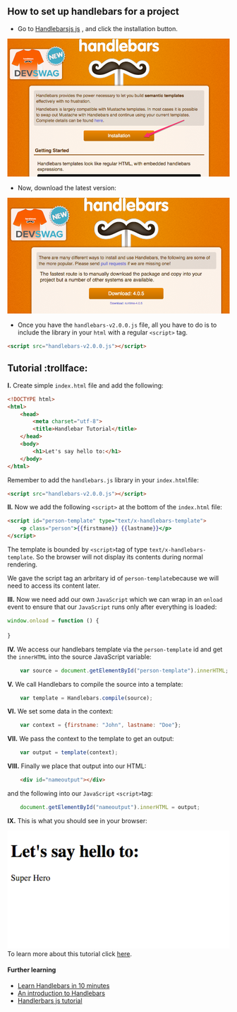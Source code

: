 ## How to set up handlebars for a project

+ Go to [Handlebarsjs js](http://handlebarsjs.com/) , and click the installation button.

![](img/screen1.png)

+ Now, download the latest version:

![](img/screen2.png)


+ Once you have the ```handlebars-v2.0.0.js``` file, all you have to do is to include the library in your ```html``` with a regular ``<script>`` tag.

```html
<script src="handlebars-v2.0.0.js"></script>
```


## Tutorial :trollface:

**I.** Create simple ```index.html``` file and add the following:

```html
<!DOCTYPE html>
<html>
    <head>
        <meta charset="utf-8">
        <title>Handlebar Tutorial</title>
    </head>
    <body>
        <h1>Let's say hello to:</h1>
    </body>
</html>
```

Remember to add the ```handlebars.js``` library in your ```index.html```file:

```html
<script src="handlebars-v2.0.0.js"></script>
```

**II.** Now we add the following ```<script>``` at the bottom of the ```index.html``` file:

```html
<script id="person-template" type="text/x-handlebars-template">
    <p class="person">{{firstmane}} {{lastname}}</p>
</script>
```


The template is bounded by ```<script>```tag of type ```text/x-handlebars-template```. So the browser will not display its contents during normal rendering.

We gave the script tag an arbritary id of ```person-template```because we will need to access its content later.

**III.** Now we need add our own ```JavaScript``` which we can wrap in an ```onload``` event to ensure that our ```JavaScript``` runs only after everything is loaded:

```javascript
window.onload = function () {

}
```

**IV.** We access our handlebars template via the ```person-template``` id and get the ```innerHTML``` into the source JavaScript variable:

```javascript
    var source = document.getElementById("person-template").innerHTML;
```

**V.** We call Handlebars to compile the source into a template:

```javascript
    var template = Handlebars.compile(source);
```

**VI.** We set some data in the context:

```javascript
    var context = {firstname: "John", lastname: "Doe"};
```

**VII.** We pass the context to the template to get an output:
```javascript
    var output = template(context);
```

**VIII.** Finally we place that output into our HTML:

```HTML
    <div id="nameoutput"></div>
```

and the following into our ```JavaScript``` ```<script>```tag:

```javascript
    document.getElementById("nameoutput").innerHTML = output;
```

**IX.** This is what you should see in your browser:

![](img/Handlebar_Tutorial.png)
To learn more about this tutorial click [here](http://learnwebtutorials.com/step-by-step-getting-started-tutorial-using-handlebars-js).

#### Further learning
+ [Learn Handlebars in 10 minutes](http://tutorialzine.com/2015/01/learn-handlebars-in-10-minutes/)
+ [An introduction to Handlebars](http://code.tutsplus.com/tutorials/an-introduction-to-handlebars--net-27761)
+ [Handlerbars js tutorial](http://javascriptissexy.com/handlebars-js-tutorial-learn-everything-about-handlebars-js-javascript-templating/)
